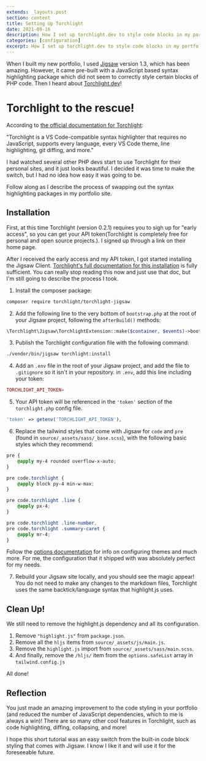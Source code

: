 ```yaml
---
extends: _layouts.post
section: content
title: Setting Up Torchlight
date: 2021-09-16
description: How I set up torchlight.dev to style code blocks in my portfolio.
categories: [configuration]
excerpt: How I set up torchlight.dev to style code blocks in my portfolio.
---
```


When I built my new portfolio, I used [Jigsaw](https://jigsaw.tighten.co/) version 1.3, which has been amazing.
However, it came pre-built with a JavaScript based syntax highlighting package which did not seem to 
correctly style certain blocks of PHP code. Then I heard about [Torchlight.dev](https://torchlight.dev/)!

# Torchlight to the rescue!

According to [the official documentation for Torchlight](https://torchlight.dev/docs):

"Torchlight is a VS Code-compatible syntax highlighter that requires no JavaScript, supports every language, 
every VS Code theme, line highlighting, git diffing, and more."

I had watched several other PHP devs start to use Torchlight for their personal sites, and it just looks beautiful.
I decided it was time to make the switch, but I had no idea how easy it was going to be.

Follow along as I describe the process of swapping out the syntax highlighting packages in my portfolio site.

## Installation

First, at this time Torchlight (version 0.2.1) requires you to sigh up for "early access", so you can get your 
API token(Torchlight is completely free for personal and open source projects.). I signed up through a link on 
their home page.

After I received the early access and my API token, I got started installing the Jigsaw Client. [Torchlight's full 
documentation for this installation](https://torchlight.dev/docs/clients/jigsaw) is fully sufficient.
You can really stop reading this now and just use that doc, but I'm still going to describe the process I took.

1. Install the composer package:
 
```bash
composer require torchlight/torchlight-jigsaw
```       

2. Add the following line to the very bottom of `bootstrap.php` at the root of your Jigsaw project, following the 
`afterBuild()` methods:

```php
\Torchlight\Jigsaw\TorchlightExtension::make($container, $events)->boot();
```

3. Publish the Torchlight configuration file with the following command:

```bash
./vendor/bin/jigsaw torchlight:install
```

4. Add an `.env` file in the root of your Jigsaw project, and add the file to `.gitignore` so it isn't in your 
repository. in `.env`, add this line including your token:

```php
TORCHLIGHT_API_TOKEN=
```

5. Your API token will be referenced in the `'token'` section of the `torchlight.php` config file.

```php
'token' => getenv('TORCHLIGHT_API_TOKEN'),
```

6. Replace the tailwind styles that come with Jigsaw for `code` and `pre` (found in `source/_assets/sass/_base.scss`), 
with the following basic styles which they recommend:

```scss
pre {
    @apply my-4 rounded overflow-x-auto;
}

pre code.torchlight {
    @apply block py-4 min-w-max;
}

pre code.torchlight .line {
    @apply px-4;
}

pre code.torchlight .line-number,
pre code.torchlight .summary-caret {
    @apply mr-4;
}
```

Follow the [options documentation](https://torchlight.dev/docs/options) for info on configuring themes and much more. 
For me, the configuration that it shipped with was absolutely perfect for my needs.

7. Rebuild your Jigsaw site locally, and you should see the magic appear! You do not need to make any changes to the 
markdown files, Torchlight uses the same backtick/language syntax that highlight.js uses.

## Clean Up!

We still need to remove the highlight.js dependency and all its configuration.

1. Remove `"highlight.js"` from `package.json`.
2. Remove all the `hljs` items from `source/_assets/js/main.js`.
3. Remove the `highlight.js` import from `source/_assets/sass/main.scss`.
4. And finally, remove the `/hljs/` item from the `options.safeList` array in `tailwind.config.js`

All done!

## Reflection

You just made an amazing improvement to the code styling in your portfolio (and reduced the number of JavaScript
dependencies, which to me is always a win)! There are so many other cool features in Torchlight, such as code highlighting, 
diffing, collapsing, and more!

I hope this short tutorial was an easy switch from the built-in code block styling that comes with Jigsaw. I know 
I like it and will use it for the foreseeable future.
